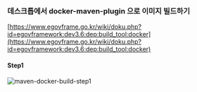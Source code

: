 ### 데스크톱에서 docker-maven-plugin 으로 이미지 빌드하기 ###
[https://www.egovframe.go.kr/wiki/doku.php?id=egovframework:dev3.6:dep:build_tool:docker](https://www.egovframe.go.kr/wiki/doku.php?id=egovframework:dev3.6:dep:build_tool:docker)  


#### Step1
![maven-docker-build-step1](.src/main/webapp/images/maven-docker-build-step1.jpg)
